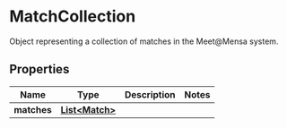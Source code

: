

# MatchCollection

Object representing a collection of matches in the Meet@Mensa system.

## Properties

| Name | Type | Description | Notes |
|------------ | ------------- | ------------- | -------------|
|**matches** | [**List&lt;Match&gt;**](Match.md) |  |  |



